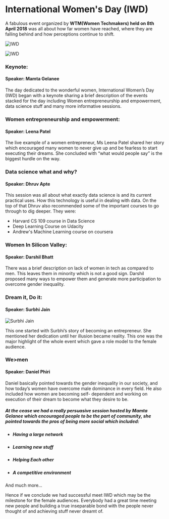 # International Women's Day (IWD)

A fabulous event organized by **WTM(Women Techmakers) held on 8th April 2018** was all about how far women have reached, where they are falling behind and how perceptions continue to shift.

![IWD](https://scontent.fbdq1-1.fna.fbcdn.net/v/t1.0-9/30572137_951380235031037_4460753643510956032_n.jpg?_nc_cat=0&oh=0e09ffe70e44653aaddfc710f3f796ca&oe=5BCCDC63)



![IWD](https://scontent.fbdq1-1.fna.fbcdn.net/v/t1.0-9/30716182_951380211697706_1396072677113856000_n.jpg?_nc_cat=0&oh=535b561e4eab0ef61b7101c5b36e8e42&oe=5BCC7B3B)


### Keynote:
#### Speaker: Mamta Gelanee
The day dedicated to the wonderful women, International Women’s Day (IWD) began with a keynote sharing a brief description of the events stacked for the day including Women entrepreneurship and empowerment, data science stuff and many more informative sessions.

### Women entrepreneurship and empowerment:
#### Speaker: Leena Patel
The live example of a women entrepreneur, Ms Leena Patel shared her story which encouraged many women to never give up and be fearless to start executing their dreams. She concluded with “what would people say” is the biggest hurdle on the way.

### Data science what and why?
#### Speaker: Dhruv Apte
This session was all about what exactly data science is and its current practical uses. How this technology is useful in dealing with data. On the top of that Dhruv also recommended some of the important courses to go through to dig deeper. They were:
* Harvard CS 109 course in Data Science
* Deep Learning Course on Udacity
* Andrew's Machine Learning course on coursera

### Women In Silicon Valley:
#### Speaker: Darshil Bhatt
There was a brief description on lack of women in tech as compared to men. This leaves them in minority which is not a good sign. Darshil proposed many ways to empower them and generate more participation to overcome gender inequality.

### Dream it, Do it:
#### Speaker: Surbhi Jain
![Surbhi Jain](https://scontent.fbdq1-1.fna.fbcdn.net/v/t1.0-9/30595177_951380195031041_1976717762650701824_n.jpg?_nc_cat=0&oh=fe4ccd926b36e29ab4f03fd3e9b42d45&oe=5BDC7C66)


This one started with Surbhi’s story of becoming an entrepreneur. She mentioned her dedication until her illusion became reality. This one was the major highlight of the whole event which gave a role model to the female audience.

### We>men
#### Speaker: Daniel Phiri
Daniel basically pointed towards the gender inequality in our society, and how today’s women have overcome male dominance in every field. He also included how women are becoming self- dependent and working on execution of their dream to become what they desire to be.

##### At the cease we had a really persuasive session hosted by Mamta Gelanee which encouraged people to be the part of community, she pointed towards the pros of being more social which  included:

* ##### Having a large network
* ##### Learning new stuff
* ##### Helping Each other
* ##### A competitive environment

And much more...

Hence if we conclude we had successful meet IWD which may be the milestone for the female audiences. Everybody had a great time meeting new people and building a true inseparable bond with the people never thought of and achieving stuff never dreamt of.  
